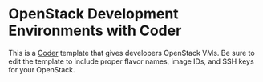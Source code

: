# OpenStack Development Environments with Coder

This is a [Coder](https://coder.com/docs) template that gives developers OpenStack VMs. Be sure to edit the template to include proper flavor names, image IDs, and SSH keys for your OpenStack.